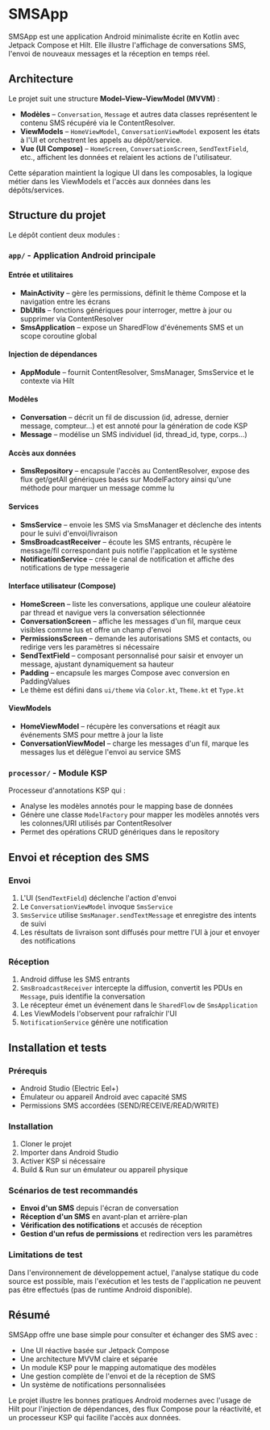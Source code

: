 # SMSApp

SMSApp est une application Android minimaliste écrite en Kotlin avec Jetpack Compose et Hilt.
Elle illustre l'affichage de conversations SMS, l'envoi de nouveaux messages et la réception en temps réel.

## Architecture

Le projet suit une structure **Model–View–ViewModel (MVVM)** :

- **Modèles** – `Conversation`, `Message` et autres data classes représentent le contenu SMS récupéré via le ContentResolver.
- **ViewModels** – `HomeViewModel`, `ConversationViewModel` exposent les états à l'UI et orchestrent les appels au dépôt/service.
- **Vue (UI Compose)** – `HomeScreen`, `ConversationScreen`, `SendTextField`, etc., affichent les données et relaient les actions de l'utilisateur.

Cette séparation maintient la logique UI dans les composables, la logique métier dans les ViewModels et l'accès aux données dans les dépôts/services.

## Structure du projet

Le dépôt contient deux modules :

### `app/` - Application Android principale

#### Entrée et utilitaires
- **MainActivity** – gère les permissions, définit le thème Compose et la navigation entre les écrans
- **DbUtils** – fonctions génériques pour interroger, mettre à jour ou supprimer via ContentResolver
- **SmsApplication** – expose un SharedFlow d'événements SMS et un scope coroutine global

#### Injection de dépendances
- **AppModule** – fournit ContentResolver, SmsManager, SmsService et le contexte via Hilt

#### Modèles
- **Conversation** – décrit un fil de discussion (id, adresse, dernier message, compteur…) et est annoté pour la génération de code KSP
- **Message** – modélise un SMS individuel (id, thread_id, type, corps…)

#### Accès aux données
- **SmsRepository** – encapsule l'accès au ContentResolver, expose des flux get/getAll génériques basés sur ModelFactory ainsi qu'une méthode pour marquer un message comme lu

#### Services
- **SmsService** – envoie les SMS via SmsManager et déclenche des intents pour le suivi d'envoi/livraison
- **SmsBroadcastReceiver** – écoute les SMS entrants, récupère le message/fil correspondant puis notifie l'application et le système
- **NotificationService** – crée le canal de notification et affiche des notifications de type messagerie

#### Interface utilisateur (Compose)
- **HomeScreen** – liste les conversations, applique une couleur aléatoire par thread et navigue vers la conversation sélectionnée
- **ConversationScreen** – affiche les messages d'un fil, marque ceux visibles comme lus et offre un champ d'envoi
- **PermissionsScreen** – demande les autorisations SMS et contacts, ou redirige vers les paramètres si nécessaire
- **SendTextField** – composant personnalisé pour saisir et envoyer un message, ajustant dynamiquement sa hauteur
- **Padding** – encapsule les marges Compose avec conversion en PaddingValues
- Le thème est défini dans `ui/theme` via `Color.kt`, `Theme.kt` et `Type.kt`

#### ViewModels
- **HomeViewModel** – récupère les conversations et réagit aux événements SMS pour mettre à jour la liste
- **ConversationViewModel** – charge les messages d'un fil, marque les messages lus et délègue l'envoi au service SMS

### `processor/` - Module KSP

Processeur d'annotations KSP qui :
- Analyse les modèles annotés pour le mapping base de données
- Génère une classe `ModelFactory` pour mapper les modèles annotés vers les colonnes/URI utilisés par ContentResolver
- Permet des opérations CRUD génériques dans le repository

## Envoi et réception des SMS

### Envoi

1. L'UI (`SendTextField`) déclenche l'action d'envoi
2. Le `ConversationViewModel` invoque `SmsService`
3. `SmsService` utilise `SmsManager.sendTextMessage` et enregistre des intents de suivi
4. Les résultats de livraison sont diffusés pour mettre l'UI à jour et envoyer des notifications

### Réception

1. Android diffuse les SMS entrants
2. `SmsBroadcastReceiver` intercepte la diffusion, convertit les PDUs en `Message`, puis identifie la conversation
3. Le récepteur émet un événement dans le `SharedFlow` de `SmsApplication`
4. Les ViewModels l'observent pour rafraîchir l'UI
5. `NotificationService` génère une notification

## Installation et tests

### Prérequis

- Android Studio (Electric Eel+)
- Émulateur ou appareil Android avec capacité SMS
- Permissions SMS accordées (SEND/RECEIVE/READ/WRITE)

### Installation

1. Cloner le projet
2. Importer dans Android Studio
3. Activer KSP si nécessaire
4. Build & Run sur un émulateur ou appareil physique

### Scénarios de test recommandés

- **Envoi d'un SMS** depuis l'écran de conversation
- **Réception d'un SMS** en avant-plan et arrière-plan
- **Vérification des notifications** et accusés de réception
- **Gestion d'un refus de permissions** et redirection vers les paramètres

### Limitations de test

Dans l'environnement de développement actuel, l'analyse statique du code source est possible, mais l'exécution et les tests de l'application ne peuvent pas être effectués (pas de runtime Android disponible).

## Résumé

SMSApp offre une base simple pour consulter et échanger des SMS avec :
- Une UI réactive basée sur Jetpack Compose
- Une architecture MVVM claire et séparée
- Un module KSP pour le mapping automatique des modèles
- Une gestion complète de l'envoi et de la réception de SMS
- Un système de notifications personnalisées

Le projet illustre les bonnes pratiques Android modernes avec l'usage de Hilt pour l'injection de dépendances, des flux Compose pour la réactivité, et un processeur KSP qui facilite l'accès aux données.